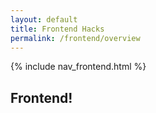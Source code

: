 ```yaml
---
layout: default
title: Frontend Hacks
permalink: /frontend/overview
---
```


{% include nav_frontend.html %}

## Frontend!
